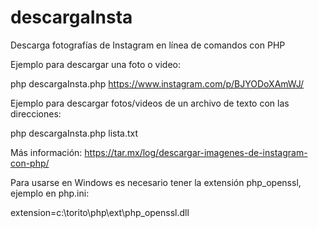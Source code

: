# descargaInsta

Descarga fotografías de Instagram en línea de comandos con PHP

Ejemplo para descargar una foto o video:

php descargaInsta.php https://www.instagram.com/p/BJYODoXAmWJ/

Ejemplo para descargar fotos/videos de un archivo de texto con las direcciones:

php descargaInsta.php lista.txt


Más información: https://tar.mx/log/descargar-imagenes-de-instagram-con-php/

Para usarse en Windows es necesario tener la extensión php_openssl, ejemplo en php.ini:

extension=c:\torito\php\ext\php_openssl.dll
